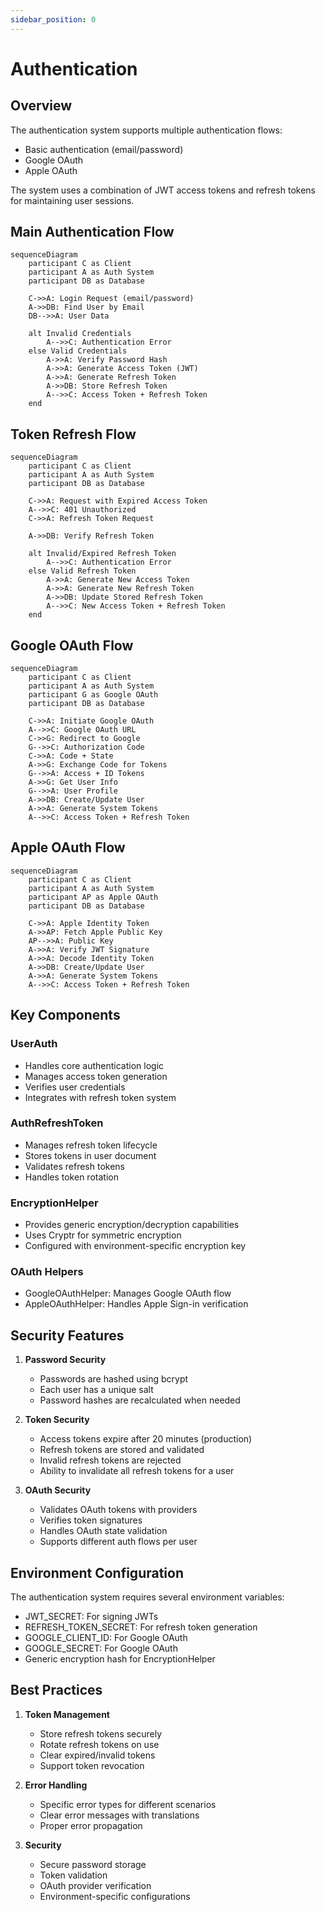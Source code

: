 ```yaml
---
sidebar_position: 0
---
```


# Authentication

## Overview

The authentication system supports multiple authentication flows:

- Basic authentication (email/password)
- Google OAuth
- Apple OAuth

The system uses a combination of JWT access tokens and refresh tokens for maintaining user sessions.

## Main Authentication Flow

```mermaid
sequenceDiagram
    participant C as Client
    participant A as Auth System
    participant DB as Database

    C->>A: Login Request (email/password)
    A->>DB: Find User by Email
    DB-->>A: User Data

    alt Invalid Credentials
        A-->>C: Authentication Error
    else Valid Credentials
        A->>A: Verify Password Hash
        A->>A: Generate Access Token (JWT)
        A->>A: Generate Refresh Token
        A->>DB: Store Refresh Token
        A-->>C: Access Token + Refresh Token
    end
```

## Token Refresh Flow

```mermaid
sequenceDiagram
    participant C as Client
    participant A as Auth System
    participant DB as Database

    C->>A: Request with Expired Access Token
    A-->>C: 401 Unauthorized
    C->>A: Refresh Token Request

    A->>DB: Verify Refresh Token

    alt Invalid/Expired Refresh Token
        A-->>C: Authentication Error
    else Valid Refresh Token
        A->>A: Generate New Access Token
        A->>A: Generate New Refresh Token
        A->>DB: Update Stored Refresh Token
        A-->>C: New Access Token + Refresh Token
    end
```

## Google OAuth Flow

```mermaid
sequenceDiagram
    participant C as Client
    participant A as Auth System
    participant G as Google OAuth
    participant DB as Database

    C->>A: Initiate Google OAuth
    A-->>C: Google OAuth URL
    C->>G: Redirect to Google
    G-->>C: Authorization Code
    C->>A: Code + State
    A->>G: Exchange Code for Tokens
    G-->>A: Access + ID Tokens
    A->>G: Get User Info
    G-->>A: User Profile
    A->>DB: Create/Update User
    A->>A: Generate System Tokens
    A-->>C: Access Token + Refresh Token
```

## Apple OAuth Flow

```mermaid
sequenceDiagram
    participant C as Client
    participant A as Auth System
    participant AP as Apple OAuth
    participant DB as Database

    C->>A: Apple Identity Token
    A->>AP: Fetch Apple Public Key
    AP-->>A: Public Key
    A->>A: Verify JWT Signature
    A->>A: Decode Identity Token
    A->>DB: Create/Update User
    A->>A: Generate System Tokens
    A-->>C: Access Token + Refresh Token
```

## Key Components

### UserAuth

- Handles core authentication logic
- Manages access token generation
- Verifies user credentials
- Integrates with refresh token system

### AuthRefreshToken

- Manages refresh token lifecycle
- Stores tokens in user document
- Validates refresh tokens
- Handles token rotation

### EncryptionHelper

- Provides generic encryption/decryption capabilities
- Uses Cryptr for symmetric encryption
- Configured with environment-specific encryption key

### OAuth Helpers

- GoogleOAuthHelper: Manages Google OAuth flow
- AppleOAuthHelper: Handles Apple Sign-in verification

## Security Features

1. **Password Security**

   - Passwords are hashed using bcrypt
   - Each user has a unique salt
   - Password hashes are recalculated when needed

2. **Token Security**

   - Access tokens expire after 20 minutes (production)
   - Refresh tokens are stored and validated
   - Invalid refresh tokens are rejected
   - Ability to invalidate all refresh tokens for a user

3. **OAuth Security**
   - Validates OAuth tokens with providers
   - Verifies token signatures
   - Handles OAuth state validation
   - Supports different auth flows per user

## Environment Configuration

The authentication system requires several environment variables:

- JWT_SECRET: For signing JWTs
- REFRESH_TOKEN_SECRET: For refresh token generation
- GOOGLE_CLIENT_ID: For Google OAuth
- GOOGLE_SECRET: For Google OAuth
- Generic encryption hash for EncryptionHelper

## Best Practices

1. **Token Management**

   - Store refresh tokens securely
   - Rotate refresh tokens on use
   - Clear expired/invalid tokens
   - Support token revocation

2. **Error Handling**

   - Specific error types for different scenarios
   - Clear error messages with translations
   - Proper error propagation

3. **Security**
   - Secure password storage
   - Token validation
   - OAuth provider verification
   - Environment-specific configurations
